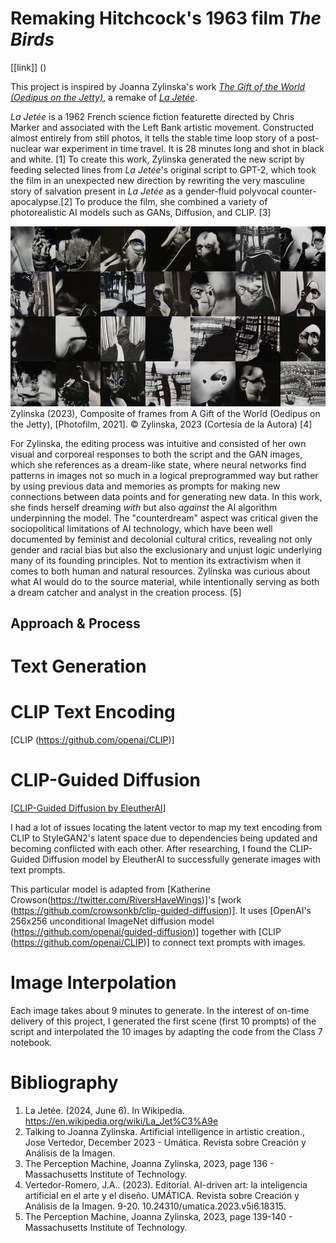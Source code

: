 # Remaking Hitchcock's 1963 film _The Birds_

[[link]] ()

This project is inspired by Joanna Zylinska's work [_The Gift of the World (Oedipus on the Jetty)_](https://www.nonhuman.photography/perception-machine), a remake of [_La Jetée_](https://www.youtube.com/watch?v=DQ4jFYTTjAU).

_La Jetée_ is a 1962 French science fiction featurette directed by Chris Marker and associated with the Left Bank artistic movement. Constructed almost entirely from still photos, it tells the stable time loop story of a post-nuclear war experiment in time travel. It is 28 minutes long and shot in black and white. [1] To create this work, Zylinska generated the new script by feeding selected lines from _La Jetée_'s original script to GPT-2, which took the film in an unexpected new direction by rewriting the very masculine story of salvation present in _La Jetée_ as a gender-fluid polyvocal counter-apocalypse.[2] To produce the film, she combined a variety of photorealistic AI models such as GANs, Diffusion, and CLIP. [3]

![Zylinska (2023), Composite of frames from A Gift of the World (Oedipus on the Jetty), [Photofilm, 2021]. © Zylinska, 2023 (Cortesía de la Autora)](Zylinska-2023-Composite-of-frames-from-A-Gift-of-the-World-Oedipus-on-the-Jetty.png)
Zylinska (2023), Composite of frames from A Gift of the World (Oedipus on the Jetty), [Photofilm, 2021]. © Zylinska, 2023 (Cortesía de la Autora) [4]

For Zylinska, the editing process was intuitive and consisted of her own visual and corporeal responses to both the script and the GAN images, which she references as a dream-like state, where neural networks find patterns in images not so much in a logical preprogrammed way but rather by using previous data and memories as prompts for making new connections between data points and for generating new data. In this work, she finds herself dreaming _with_ but also _against_ the AI algorithm underpinning the model. The "counterdream" aspect was critical given the sociopolitical limitations of AI technology, which have been well documented by feminist and decolonial cultural critics, revealing not only gender and racial bias but also the exclusionary and unjust logic underlying many of its founding principles. Not to mention its extractivism when it comes to both human and natural resources. Zylinska was curious about what AI would do to the source material, while intentionally serving as both a dream catcher and analyst in the creation process. [5]

## Approach & Process

# Text Generation

# CLIP Text Encoding
[CLIP (https://github.com/openai/CLIP)]

# CLIP-Guided Diffusion
[[CLIP-Guided Diffusion by EleutherAI](https://www.eleuther.ai/artifacts/clip-guided-diffusion)]

I had a lot of issues locating the latent vector to map my text encoding from CLIP to StyleGAN2's latent space due to dependencies being updated and becoming conflicted with each other. After researching, I found the CLIP-Guided Diffusion model by EleutherAI to successfully generate images with text prompts. 

This particular model is adapted from [Katherine Crowson(https://twitter.com/RiversHaveWings)]'s [work (https://github.com/crowsonkb/clip-guided-diffusion)]. It uses [OpenAI's 256x256 unconditional ImageNet diffusion model (https://github.com/openai/guided-diffusion)] together with [CLIP (https://github.com/openai/CLIP)] to connect text prompts with images. 

# Image Interpolation
Each image takes about 9 minutes to generate. In the interest of on-time delivery of this project, I generated the first scene (first 10 prompts) of the script and interpolated the 10 images by adapting the code from the Class 7 notebook.

# Bibliography
1. La Jetée. (2024, June 6). In Wikipedia. https://en.wikipedia.org/wiki/La_Jet%C3%A9e
2. Talking to Joanna Zylinska. Artificial intelligence in artistic creation., Jose Vertedor, December 2023 - Umática. Revista sobre Creación y Análisis de la Imagen.
3. The Perception Machine, Joanna Zylinska, 2023, page 136 - Massachusetts Institute of Technology.
4. Vertedor-Romero, J.A.. (2023). Editorial. AI-driven art: la inteligencia artificial en el arte y el diseño. UMÁTICA. Revista sobre Creación y Análisis de la Imagen. 9-20. 10.24310/umatica.2023.v5i6.18315. 
5. The Perception Machine, Joanna Zylinska, 2023, page 139-140 - Massachusetts Institute of Technology.
